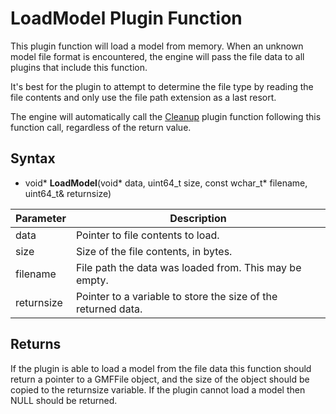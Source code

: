 # LoadModel Plugin Function #
This plugin function will load a model from memory. When an unknown model file format is encountered, the engine will pass the file data to all plugins that include this function.

It's best for the plugin to attempt to determine the file type by reading the file contents and only use the file path extension as a last resort.

The engine will automatically call the [Cleanup](PluginSDK_Cleanup) plugin function following this function call, regardless of the return value.

## Syntax ##
- void* **LoadModel**(void* data, uint64_t size, const wchar_t* filename, uint64_t& returnsize)

| Parameter | Description |
| ----- | ----- |
| data | Pointer to file contents to load. |
| size | Size of the file contents, in bytes. |
| filename | File path the data was loaded from. This may be empty. |
| returnsize | Pointer to a variable to store the size of the returned data. |

## Returns ##
If the plugin is able to load a model from the file data this function should return a pointer to a GMFFile object, and the size of the object should be copied to the returnsize variable. If the plugin cannot load a model then NULL should be returned.
